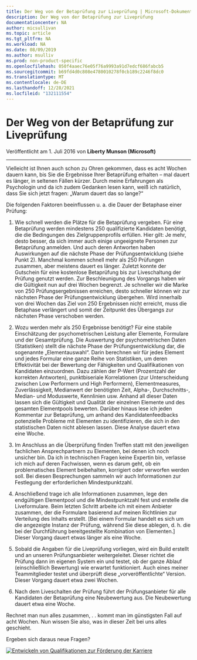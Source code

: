 ```yaml
---
title: Der Weg von der Betaprüfung zur Liveprüfung | Microsoft-Dokumentation
description: Der Weg von der Betaprüfung zur Liveprüfung
documentationcenter: NA
author: micsullivan
ms.topic: article
ms.tgt_pltfrm: NA
ms.workload: NA
ms.date: 08/09/2019
ms.author: msulliv
ms.prod: non-product-specific
ms.openlocfilehash: 050f4aaec76e05f76a9993a91d7edcf686fabcb5
ms.sourcegitcommit: b69fd4d0c808e4780010278f0cb189c2246f8dc0
ms.translationtype: MT
ms.contentlocale: de-DE
ms.lasthandoff: 12/28/2021
ms.locfileid: "132111554"
---
```

# <a name="the-path-from-beta-exam-to-live-exam"></a>Der Weg von der Betaprüfung zur Liveprüfung

Veröffentlicht am 1. Juli 2016 von **Liberty Munson (Microsoft)**

___

Vielleicht ist Ihnen auch schon zu Ohren gekommen, dass es acht Wochen dauern kann, bis Sie die Ergebnisse Ihrer Betaprüfung erhalten – mal dauert es länger, in seltenen Fällen kürzer. Durch meine Erfahrungen als Psychologin und da ich zudem Gedanken lesen kann, weiß ich natürlich, dass Sie sich jetzt fragen: „Warum dauert das so lange?“

Die folgenden Faktoren beeinflussen u. a. die Dauer der Betaphase einer Prüfung:

1. Wie schnell werden die Plätze für die Betaprüfung vergeben. Für eine Betaprüfung werden mindestens 250 qualifizierte Kandidaten benötigt, die die Bedingungen des Zielgruppenprofils erfüllen. Hier gilt: Je mehr, desto besser, da sich immer auch einige ungeeignete Personen zur Betaprüfung anmelden. Und auch deren Antworten haben Auswirkungen auf die nächste Phase der Prüfungsentwicklung (siehe Punkt 2). Manchmal kommen schnell mehr als 250 Prüfungen zusammen, aber meistens dauert es länger. Zuletzt konnte der Gutschein für eine kostenlose Betaprüfung bis zur Liveschaltung der Prüfung genutzt werden. Zur Beschleunigung des Vorgangs haben wir die Gültigkeit nun auf drei Wochen begrenzt. Je schneller wir die Marke von 250 Prüfungsergebnissen erreichen, desto schneller können wir zur nächsten Phase der Prüfungsentwicklung übergehen. Wird innerhalb von drei Wochen das Ziel von 250 Ergebnissen nicht erreicht, muss die Betaphase verlängert und somit der Zeitpunkt des Übergangs zur nächsten Phase verschoben werden.

2. Wozu werden mehr als 250 Ergebnisse benötigt? Für eine stabile Einschätzung der psychometrischen Leistung aller Elemente, Formulare und der Gesamtprüfung. Die Auswertung der psychometrischen Daten (Statistiken) stellt die nächste Phase der Prüfungsentwicklung dar, die sogenannte „Elementauswahl“. Darin berechnen wir für jedes Element und jedes Formular eine ganze Reihe von Statistiken, um deren Effektivität bei der Bewertung der Fähigkeiten und Qualifikationen von Kandidaten einzuordnen. Dazu zählen der P-Wert (Prozentzahl der korrekten Antworten), punktbiseriale Korrelationen (zur Unterscheidung zwischen Low Performern und High Performern), Elementmeasures, Zuverlässigkeit, Medianwert der benötigten Zeit, Alpha-, Durchschnitts-, Median- und Moduswerte, Kennlinien usw. Anhand all dieser Daten lassen sich die Gültigkeit und Qualität der einzelnen Elemente und des gesamten Elementpools bewerten. Darüber hinaus lese ich jeden Kommentar zur Betaprüfung, um anhand des Kandidatenfeedbacks potenzielle Probleme mit Elementen zu identifizieren, die sich in den statistischen Daten nicht ablesen lassen. Diese Analyse dauert etwa eine Woche.

3. Im Anschluss an die Überprüfung finden Treffen statt mit den jeweiligen fachlichen Ansprechpartnern zu Elementen, bei denen ich noch unsicher bin. Da ich in technischen Fragen keine Expertin bin, verlasse ich mich auf deren Fachwissen, wenn es darum geht, ob ein problematisches Element beibehalten, korrigiert oder verworfen werden soll. Bei diesen Besprechungen sammeln wir auch Informationen zur Festlegung der erforderlichen Mindestpunktzahl.

4. Anschließend trage ich alle Informationen zusammen, lege den endgültigen Elementpool und die Mindestpunktzahl fest und erstelle die Liveformulare. Beim letzten Schritt arbeite ich mit einem Anbieter zusammen, der die Formulare basierend auf meinen Richtlinien zur Verteilung des Inhalts erstellt. [Bei einem Formular handelt es sich um die angezeigte Instanz der Prüfung, während Sie diese ablegen, d. h. die bei der Durchführung bereitgestellte Kombination von Elementen.] Dieser Vorgang dauert etwas länger als eine Woche.

5. Sobald die Angaben für die Liveprüfung vorliegen, wird ein Build erstellt und an unseren Prüfungsanbieter weitergeleitet. Dieser richtet die Prüfung dann im eigenen System ein und testet, ob der ganze Ablauf (einschließlich Bewertung) wie erwartet funktioniert. Auch eines meiner Teammitglieder testet und überprüft diese „vorveröffentlichte“ Version. Dieser Vorgang dauert etwa zwei Wochen.

6. Nach dem Liveschalten der Prüfung führt der Prüfungsanbieter für alle Kandidaten der Betaprüfung eine Neubewertung aus. Die Neubewertung dauert etwa eine Woche.

Rechnet man nun alles zusammen, . . kommt man im günstigsten Fall auf acht Wochen. Nun wissen Sie also, was in dieser Zeit bei uns alles geschieht.

Ergeben sich daraus neue Fragen?

[![Entwickeln von Qualifikationen zur Förderung der Karriere](images/microsoft-certified-banner.png)](https://www.microsoft.com/learning/azure-training-certification.aspx?WT.icid=mva_bnr_lexawareness_usen_asi_rightrail_oct2017)
